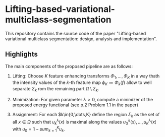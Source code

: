 # Lifting-based-variational-multiclass-segmentation


This repository contains the source code of the paper "Lifting-based variational multiclass segmentation: design, analysis and implementation". 

## Highlights
The main components of the proposed pipeline are as follows:

1. Lifting: Choose $K$ feature enhancing transforms $\Phi_1,\dots,\Phi_K$ in a way thath the intensity values of the $k$-th feature map $\phi_K\coloneqq\Phi_k(f)$ allow to well separate $\Sigma_k$ rom the remaining part $\Omega\setminus\Sigma_k$.

2. Minimization: For given parameter $\lambda>0$, compute a minimizer of the proposed energy functional (see p.2 Problem 1.1 in the paper)
3. Assignment: For each $k\in\{0,\dots,K\} define the region $\Sigma_k$ as the set of all $x\in\Omega$ such that $u_k^{\lambda}(x)$ is maximal along the values $u_0^{\lambda}(x),\dots,u_K^{\lambda}(x)$ with $u_0 = 1-sum_{k=1}^K u_k$.
